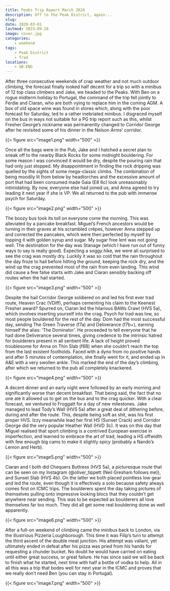 ```yaml
---
title: Peaks Trip Report March 2020
description: Off to the Peak District, again...
slug: 
date: 2020-03-01
lastmod: 2023-09-28
image: cover.jpg
categories:
    - weekend
tags:
    - Peak District
    - Trad
locations:
    - GB-ENG
---
```


After three consecutive weekends of crap weather and not much outdoor climbing, the forecast finally looked half decent for a trip so with a minibus of 12 top class climbers and Jake, we headed to the Peaks. With Ben on a rogue midterm holiday to Portugal, the command of the trip fell jointly to Ferdie and Ciaran, who are both vying to replace him in the coming AGM. A box of old space wine was found in stores which, along with the poor forecast for Saturday, led to a rather inebriated minibus. I disgraced myself on the bus in ways not suitable for a PG trip report such as this, whilst Fresher George’s nickname was permanently changed to Corridor George after he revisited some of his dinner in the Nelson Arms’ corridor.

{{< figure src="image1.png" width="500" >}}

Once all the bags were in the Pub, Jake and I hatched a secret plan to sneak off to the nearby Black Rocks for some midnight bouldering. For some reason I was convinced it would be dry, despite the pouring rain that had only just stopped. My disappointment in finding the rock dripping was quelled by the sights of some mega-classic climbs. The combination of being moodily lit from below by headtorches and the excessive amount of port that had been consumed made Gaia (E8 6c) look unreasonably intimidating. By now, everyone else had joined us, and Anna agreed to try leading it next year if she is VP. We all returned to the pub with immense psych for Saturday.

{{< figure src="image2.png" width="500" >}}

The boozy bus took its toll on everyone come the morning. This was alleviated by a pancake breakfast. Miguel’s French ancestors would be turning in their graves at his scrambled crêpes, however Anna stepped up and corrected the pancakes, which were then perfected by myself by topping it with golden syrup and sugar. My sugar free lent was not going well. The destination for the day was Stanage (which I have run out of funny ways to say is really good). Expecting a soggy hike, we were all surprised to see the crag was mostly dry. Luckily it was so cold that the rain throughout the day froze to hail before hitting the ground, keeping the rock dry, and the wind up the crag prevented most of the rain from even landing. This wind did cause a few false starts with Jake and Ciaran sensibly backing off routes when the hail started. 

{{< figure src="image3.png" width="500" >}}

Despite the hail Corridor George soldiered on and led his first ever trad route, Heaven Crac (VDiff), perhaps cementing his claim to the Keenest Fresher award? Spurred on, Ciaran led the hilarious BAWs Crawl (HVS 5a), which involves inserting yourself into the crag. Psych for trad was low, so most people bouldered for the rest of the day. Dom had the most successful day, sending The Green Traverse (f7a) and Deliverance (f7b+), earning himself the alias: ‘The Dominator’. He proceeded to tell everyone that he had done Deliverance several times, giving credence to the intrinsic hatred for boulderers present in all sentient life. A lack of height proved troublesome for Anna on Thin Slab (f6B) when she couldn’t reach the top from the last existent footholds. Faced with a dyno from no positive hands and after 5 minutes of contemplation, she finally went for it, and ended up in A&E with a very swollen ankle. This marked the end of the day’s climbing, after which we returned to the pub all completely knackered.

{{< figure src="image4.png" width="500" >}}

A decent dinner and an early night were followed by an early morning and significantly worse than decent breakfast. That being said, the fact that no one ate it allowed us to get on the bus and to the crag quicker. With a clear forecast, we ventured to Froggatt for a day of new milestones. Jake managed to lead Tody’s Wall (HVS 5a) after a great deal of dithering before, during and after the route. This, despite being soft as shit, was his first proper HVS. Izzy meanwhile lead her first HS (Sunset Crack) and Corridor George did the very popular Heather Wall (HVD 3c). It was on this day that Miguel realised that sport climbing is a contrived European exercise in imperfection, and learned to embrace the art of trad, leading a HS offwidth with few enough big cams to make it slightly spicy (probably a Nando’s Lemon and Herb).

{{< figure src="image5.png" width="500" >}}

Ciaran and I both did Chequers Buttress (HVS 5a), a picturesque route that can be seen on my Instagram (@oliver_tippett (Neil Gresham follows me)), and Sunset Slab (HVS 4b). On the latter we both placed pointless low gear and led the route, even though it is effectively a solo because safety always comes first on ICMC trips. The boulderers spent the day taking pictures of themselves pulling onto impressive looking blocs that they couldn’t get anywhere near sending. This was to be expected as boulderers all love themselves far too much. They did all get some real bouldering done as well apparently.

{{< figure src="image6.png" width="500" >}}

After a full-on weekend of climbing came the minibus back to London, via the illustrious Pizzeria Loughborough. This time it was Filip’s turn to attempt the third ascent of the double meat junction. His attempt was valiant, yet ultimately ended in defeat after his pizza was pried from his hands for requesting a chunder bucket. No doubt he would have carried on eating until either great success, or great failure. He has since said we will be back to finish what he started, next time with half a bottle of vodka to help. All in all this was a trip that bodes well for next year in the ICMC and proves that we really don’t need Ben (you can stay in Portugal).

{{< figure src="image7.png" width="500" >}}